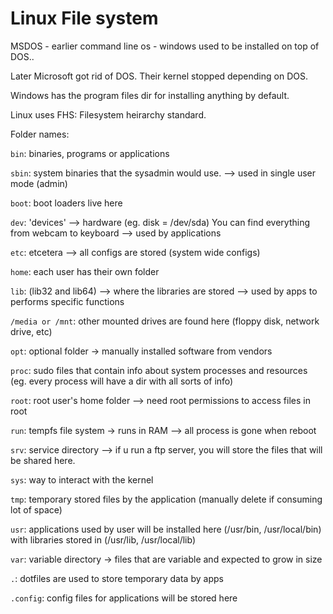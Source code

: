 # Linux File system

MSDOS - earlier command line os - windows used to be installed on top of DOS..

Later Microsoft got rid of DOS. Their kernel stopped depending on DOS.

Windows has the program files dir for installing anything by default.

Linux uses FHS: Filesystem heirarchy standard.

Folder names:

`bin`: binaries, programs or applications

`sbin`: system binaries that the sysadmin would use. --> used in single user mode (admin)

`boot`: boot loaders live here

`dev`: 'devices' --> hardware (eg. disk = /dev/sda) You can find everything from webcam to keyboard --> used by applications

`etc`: etcetera --> all configs are stored (system wide configs)

`home`: each user has their own folder

`lib`: (lib32 and lib64) --> where the libraries are stored --> used by apps to performs specific functions

`/media or /mnt`: other mounted drives are found here (floppy disk, network drive, etc)

`opt`: optional folder -> manually installed software from vendors

`proc`: sudo files that contain info about system processes and resources (eg. every process will have a dir with all sorts of info)

`root`: root user's home folder --> need root permissions to access files in root

`run`: tempfs file system -> runs in RAM --> all process is gone when reboot

`srv`: service directory --> if u run a ftp server, you will store the files that will be shared here.

`sys`: way to interact with the kernel

`tmp`: temporary stored files by the application (manually delete if consuming lot of space)

`usr`: applications used by user will be installed here (/usr/bin, /usr/local/bin) with libraries stored in (/usr/lib, /usr/local/lib)

`var`: variable directory -> files that are variable and expected to grow in size

`.`: dotfiles are used to store temporary data by apps

`.config`: config files for applications will be stored here